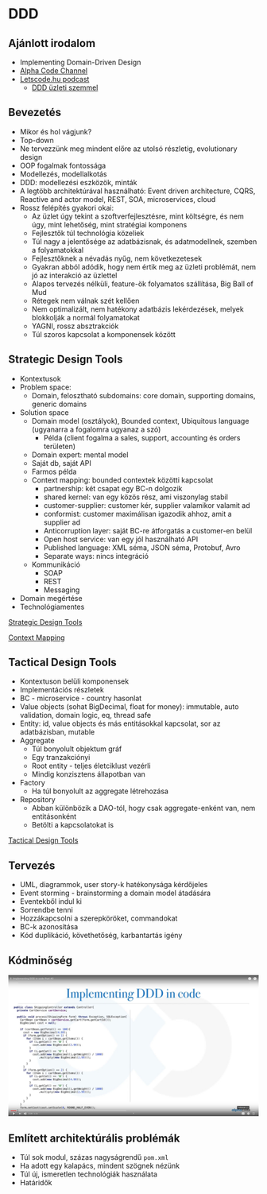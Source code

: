 # DDD

## Ajánlott irodalom

* Implementing Domain-Driven Design
* [Alpha Code Channel](https://www.youtube.com/channel/UCmbnw2hZFf6JzWICZIPe9cg)
* [Letscode.hu podcast](https://soundcloud.com/letscodehu/sets/letscode-hu-podcast)
  * [DDD üzleti szemmel](https://soundcloud.com/letscodehu/ddd-uezleti-szemmel?in=letscodehu/sets/letscode-hu-podcast)

## Bevezetés

* Mikor és hol vágjunk?
* Top-down
* Ne tervezzünk meg mindent előre az utolsó részletig, evolutionary design
* OOP fogalmak fontossága
* Modellezés, modellalkotás
* DDD: modellezési eszközök, minták
* A legtöbb architektúrával használható: Event driven architecture, CQRS, Reactive and actor model, REST, SOA, microservices, cloud
* Rossz felépítés gyakori okai:
	* Az üzlet úgy tekint a szoftverfejlesztésre, mint költségre, és nem úgy, mint lehetőség, mint stratégiai komponens
	* Fejlesztők túl technológia közeliek
	* Túl nagy a jelentősége az adatbázisnak, és adatmodellnek, szemben a folyamatokkal
	* Fejlesztőknek a névadás nyűg, nem következetesek
	* Gyakran abból adódik, hogy nem értik meg az üzleti problémát, nem jó az interakció az üzlettel
	* Alapos tervezés nélküli, feature-ök folyamatos szállítása, Big Ball of Mud
	* Rétegek nem válnak szét kellően
	* Nem optimalizált, nem hatékony adatbázis lekérdezések, melyek blokkolják a normál folyamatokat
	* YAGNI, rossz absztrakciók
	* Túl szoros kapcsolat a komponensek között

## Strategic Design Tools

* Kontextusok		
* Problem space:
	* Domain, felosztható subdomains: core domain, supporting domains, generic domains
* Solution space
	* Domain model (osztályok), Bounded context, Ubiquitous language (ugyanarra a fogalomra ugyanaz a szó)
		* Példa (client fogalma a sales, support, accounting és orders területen)
	* Domain expert: mental model
	* Saját db, saját API
	* Farmos példa
	* Context mapping: bounded contextek közötti kapcsolat
		* partnership: két csapat egy BC-n dolgozik
		* shared kernel: van egy közös rész, ami viszonylag stabil
		* customer-supplier: customer kér, supplier valamikor valamit ad
		* conformist: customer maximálisan igazodik ahhoz, amit a supplier ad
		*	Anticorruption layer: saját BC-re átforgatás a customer-en belül
		* Open host service: van egy jól használható API
		* Published language: XML séma, JSON séma, Protobuf, Avro
		* Separate ways: nincs integráció
	* Kommunikáció
		* SOAP
		* REST
		* Messaging
* Domain megértése
* Technológiamentes

[Strategic Design Tools](images/ddd-strategic.png)

[Context Mapping](images/ddd-context-mapping.png)

## Tactical Design Tools

* Kontextuson belüli komponensek
* Implementációs részletek
* BC - microservice - country hasonlat
* Value objects (sohat BigDecimal, float for money): immutable, auto validation, domain logic, eq, thread safe
* Entity: id, value objects és más entitásokkal kapcsolat, sor az adatbázisban, mutable
* Aggregate
	* Túl bonyolult objektum gráf
	* Egy tranzakciónyi
	* Root entity - teljes életciklust vezérli
	* Mindig konzisztens állapotban van
* Factory
	* Ha túl bonyolult az aggregate létrehozása
* Repository
	* Abban különbözik a DAO-tól, hogy csak aggregate-enként van, nem entitásonként
	* Betölti a kapcsolatokat is

[Tactical Design Tools](images/ddd-tactical.png)

## Tervezés

* UML, diagrammok, user story-k hatékonysága kérdőjeles
* Event storming - brainstorming a domain model átadására
* Eventekből indul ki
* Sorrendbe tenni
* Hozzákapcsolni a szerepköröket, commandokat
* BC-k azonosítása
* Kód duplikáció, követhetőség, karbantartás igény

## Kódminőség

![Példa a rossz kódra](images/ddd-code-start.jpg)

## Említett architektúrális problémák

* Túl sok modul, százas nagyságrendű `pom.xml`
* Ha adott egy kalapács, mindent szögnek nézünk
* Túl új, ismeretlen technológiák használata
* Határidők